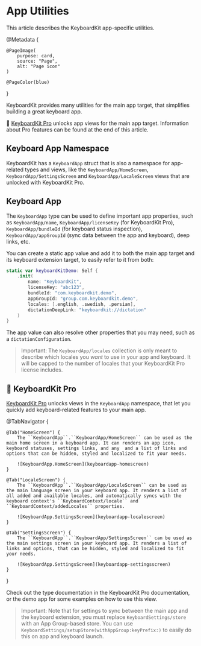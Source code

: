 # App Utilities

This article describes the KeyboardKit app-specific utilities.

@Metadata {

    @PageImage(
        purpose: card,
        source: "Page",
        alt: "Page icon"
    )

    @PageColor(blue)
}

KeyboardKit provides many utilities for the main app target, that simplifies building a great keyboard app.

👑 [KeyboardKit Pro][Pro] unlocks app views for the main app target. Information about Pro features can be found at the end of this article.



## Keyboard App Namespace

KeyboardKit has a ``KeyboardApp`` struct that is also a namespace for app-related types and views, like the ``KeyboardApp/HomeScreen``, ``KeyboardApp/SettingsScreen`` and ``KeyboardApp/LocaleScreen`` views that are unlocked with KeyboardKit Pro.



## Keyboard App

The ``KeyboardApp`` type can be used to define important app properties, such as ``KeyboardApp/name``, ``KeyboardApp/licenseKey`` (for KeyboardKit Pro), ``KeyboardApp/bundleId`` (for keyboard status inspection), ``KeyboardApp/appGroupId`` (sync data between the app and keyboard), deep links, etc.

You can create a static app value and add it to both the main app target and its keyboard extension target, to easily refer to it from both:

```swift
static var keyboardKitDemo: Self {
    .init(
        name: "KeyboardKit",
        licenseKey: "abc123",
        bundleId: "com.keyboardkit.demo",
        appGroupId: "group.com.keyboardkit.demo",
        locales: [.english, .swedish, .persian],
        dictationDeepLink: "keyboardkit://dictation"
    )
}
```

The app value can also resolve other properties that you may need, such as a ``dictationConfiguration``.

> Important: The ``KeyboardApp/locales`` collection is only meant to describe which locales you *want* to use in your app and keyboard. It will be capped to the number of locales that your KeyboardKit Pro license includes.



## 👑 KeyboardKit Pro

[KeyboardKit Pro][Pro] unlocks views in the ``KeyboardApp`` namespace, that let you quickly add keyboard-related features to your main app.

[Pro]: https://github.com/KeyboardKit/KeyboardKitPro

@TabNavigator {
    
    @Tab("HomeScreen") {
        The ``KeyboardApp``.``KeyboardApp/HomeScreen`` can be used as the main home screen in a keyboard app. It can renders an app icon, keyboard statuses, settings links, and any  and a list of links and options that can be hidden, styled and localized to fit your needs. 
    
        ![KeyboardApp.HomeScreen](keyboardapp-homescreen)
    }
    
    @Tab("LocaleScreen") {
        The ``KeyboardApp``.``KeyboardApp/LocaleScreen`` can be used as the main language screen in your keyboard app. It renders a list of all added and available locales, and automatically syncs with the keyboard context's ``KeyboardContext/locale`` and ``KeyboardContext/addedLocales`` properties.
    
        ![KeyboardApp.SettingsScreen](keyboardapp-localescreen)
    }
    
    @Tab("SettingsScreen") {
        The ``KeyboardApp``.``KeyboardApp/SettingsScreen`` can be used as the main settings screen in your keyboard app. It renders a list of links and options, that can be hidden, styled and localized to fit your needs.
    
        ![KeyboardApp.SettingsScreen](keyboardapp-settingsscreen)
    }
}

Check out the type documentation in the KeyboardKit Pro documentation, or the demo app for some examples on how to use this view.

> Important: Note that for settings to sync between the main app and the keyboard extension, you must replace ``KeyboardSettings/store`` with an App Group-based store. You can use ``KeyboardSettings/setupStore(withAppGroup:keyPrefix:)`` to easily do this on app and keyboard launch. 
